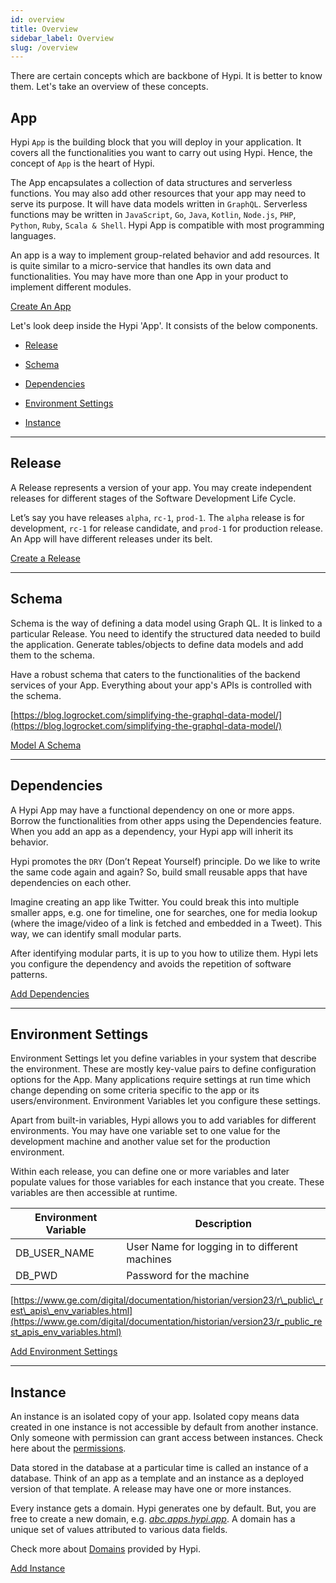 ```yaml
---
id: overview
title: Overview
sidebar_label: Overview
slug: /overview
---
```

There are certain concepts which are backbone of Hypi. It is better to know them. Let's take an overview of these concepts. 

## App

Hypi `App` is the building block that you will deploy in your application. It covers all the functionalities you want to carry out using Hypi. Hence, the concept of `App` is the heart of Hypi.

The App encapsulates a collection of data structures and serverless functions. You may also add other resources that your app may need to serve its purpose. It will have data models written in `GraphQL`. Serverless functions may be written in `JavaScript`, `Go`, `Java`, `Kotlin`, `Node.js`, `PHP`, `Python`, `Ruby`, `Scala & Shell`. Hypi App is compatible with most programming languages.

An app is a way to implement group-related behavior and add resources. It is quite similar to a micro-service that handles its own data and functionalities. You may have more than one App in your product to implement different modules.

[Create An App](#)

Let's look deep inside the Hypi 'App'. It consists of the below components.

+ [Release](#release)

+ [Schema](#schema)

+ [Dependencies](#dependencies)

+ [Environment Settings](#environment)

+ [Instance](#instance)

***

## Release

A Release represents a version of your app. You may create independent releases for different stages of the Software Development Life Cycle.

Let’s say you have releases `alpha`, `rc-1`, `prod-1`. The `alpha` release is for development, `rc-1` for release candidate, and `prod-1` for production release. An App will have different releases under its belt.

[Create a Release](#)

***

## Schema

Schema is the way of defining a data model using Graph QL. It is linked to a particular Release. You need to identify the structured data needed to build the application. Generate tables/objects to define data models and add them to the schema.

Have a robust schema that caters to the functionalities of the backend services of your App. Everything about your app's APIs is controlled with the schema.

[https://blog.logrocket.com/simplifying-the-graphql-data-model/](https://blog.logrocket.com/simplifying-the-graphql-data-model/)

[Model A Schema](#)

***

## Dependencies

A Hypi App may have a functional dependency on one or more apps. Borrow the functionalities from other apps using the Dependencies feature. When you add an app as a dependency, your Hypi app will inherit its behavior.

Hypi promotes the `DRY` (Don’t Repeat Yourself) principle. Do we like to write the same code again and again? So, build small reusable apps that have dependencies on each other.

Imagine creating an app like Twitter. You could break this into multiple smaller apps, e.g. one for timeline, one for searches, one for media lookup (where the image/video of a link is fetched and embedded in a Tweet). This way, we can identify small modular parts.

After identifying modular parts, it is up to you how to utilize them. Hypi lets you configure the dependency and avoids the repetition of software patterns.

[Add Dependencies](#)

***

## Environment Settings

Environment Settings let you define variables in your system that describe the environment. These are mostly key-value pairs to define configuration options for the App. Many applications require settings at run time which change depending on some criteria specific to the app or its users/environment. Environment Variables let you configure these settings.

Apart from built-in variables, Hypi allows you to add variables for different environments. You may have one variable set to one value for the development machine and another value set for the production environment.

Within each release, you can define one or more variables and later populate values for those variables for each instance that you create. These variables are then accessible at runtime.

| **Environment Variable** | **Description**                                |
|--------------------------|------------------------------------------------|
| DB\_USER\_NAME           | User Name for logging in to different machines |
| DB_PWD                   | Password for the machine                       |

[https://www.ge.com/digital/documentation/historian/version23/r\_public\_rest\_apis\_env_variables.html](https://www.ge.com/digital/documentation/historian/version23/r_public_rest_apis_env_variables.html)

[Add Environment Settings](#)

***

## Instance

An instance is an isolated copy of your app. Isolated copy means data created in one instance is not accessible by default from another instance. Only someone with permission can grant access between instances. Check here about the [permissions](#).

Data stored in the database at a particular time is called an instance of a database. Think of an app as a template and an instance as a deployed version of that template. A release may have one or more instances.

Every instance gets a domain. Hypi generates one by default. But, you are free to create a new domain, e.g. [_abc.apps.hypi.app_](#). A domain has a unique set of values attributed to various data fields.

Check more about [Domains](#) provided by Hypi.

[Add Instance](#)